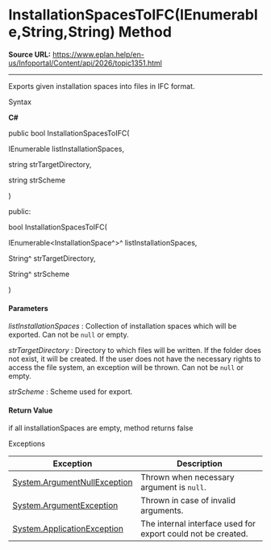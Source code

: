 # InstallationSpacesToIFC(IEnumerable<InstallationSpace>,String,String) Method

**Source URL:** https://www.eplan.help/en-us/Infoportal/Content/api/2026/topic1351.html

---

Exports given installation spaces into files in IFC format.

Syntax

**C#**



public bool InstallationSpacesToIFC( 

   IEnumerable<InstallationSpace> listInstallationSpaces,

   string strTargetDirectory,

   string strScheme

)

public:

bool InstallationSpacesToIFC( 

   IEnumerable<InstallationSpace^>^ listInstallationSpaces,

   String^ strTargetDirectory,

   String^ strScheme

)


#### Parameters

*listInstallationSpaces*
:   Collection of installation spaces which will be exported. Can not be `null` or empty.

*strTargetDirectory*
:   Directory to which files will be written. If the folder does not exist, it will be created. If the user does not have the necessary rights to access the file system, an exception will be thrown. Can not be `null` or empty.

*strScheme*
:   Scheme used for export.

#### Return Value

if all installationSpaces are empty, method returns false

Exceptions

| Exception | Description |
| --- | --- |
| [System.ArgumentNullException](#) | Thrown when necessary argument is `null`. |
| [System.ArgumentException](#) | Thrown in case of invalid arguments. |
| [System.ApplicationException](#) | The internal interface used for export could not be created. |
